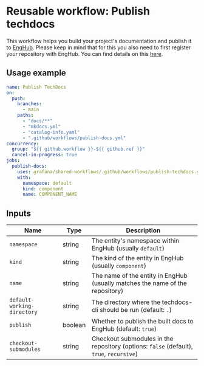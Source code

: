 # Reusable workflow: Publish techdocs

This workflow helps you build your project's documentation and publish it to [EngHub](https://enghub.grafana-ops.net).
Please keep in mind that for this you also need to first register your repository with EngHub.
You can find details on this [here](https://enghub.grafana-ops.net/docs/default/component/enghub/user-guides/add-gh-repo/).

## Usage example

```yaml
name: Publish TechDocs
on:
  push:
    branches:
      - main
    paths:
      - "docs/**"
      - "mkdocs.yml"
      - "catalog-info.yaml"
      - ".github/workflows/publish-docs.yml"
concurrency:
  group: "${{ github.workflow }}-${{ github.ref }}"
  cancel-in-progress: true
jobs:
  publish-docs:
    uses: grafana/shared-workflows/.github/workflows/publish-techdocs.yaml@main
    with:
      namespace: default
      kind: component
      name: COMPONENT_NAME
```

## Inputs

| Name                        | Type    | Description                                                                             |
| --------------------------- | ------- | --------------------------------------------------------------------------------------- |
| `namespace`                 | string  | The entity's namespace within EngHub (usually `default`)                                |
| `kind`                      | string  | The kind of the entity in EngHub (usually `component`)                                  |
| `name`                      | string  | The name of the entity in EngHub (usually matches the name of the repository)           |
| `default-working-directory` | string  | The directory where the techdocs-cli should be run (default: `.`)                       |
| `publish`                   | boolean | Whether to publish the built docs to EngHub (default: `true`)                           |
| `checkout-submodules`       | string  | Checkout submodules in the repository (options: `false` (default), `true`, `recursive`) |

